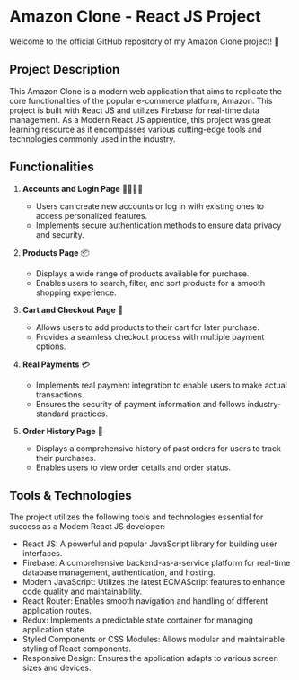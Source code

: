 # Amazon Clone - React JS Project

Welcome to the official GitHub repository of my Amazon Clone project! 🚀

## Project Description

This Amazon Clone is a modern web application that aims to replicate the core functionalities of the popular e-commerce platform, Amazon. This project is built with React JS and utilizes Firebase for real-time data management. As a Modern React JS apprentice, this project was great learning resource as it encompasses various cutting-edge tools and technologies commonly used in the industry.

## Functionalities

1. **Accounts and Login Page** 👨👨👧👦
   - Users can create new accounts or log in with existing ones to access personalized features.
   - Implements secure authentication methods to ensure data privacy and security.

2. **Products Page** 📦
   - Displays a wide range of products available for purchase.
   - Enables users to search, filter, and sort products for a smooth shopping experience.

3. **Cart and Checkout Page** 🛒
   - Allows users to add products to their cart for later purchase.
   - Provides a seamless checkout process with multiple payment options.

4. **Real Payments** 💳
   - Implements real payment integration to enable users to make actual transactions.
   - Ensures the security of payment information and follows industry-standard practices.

5. **Order History Page** 📖
   - Displays a comprehensive history of past orders for users to track their purchases.
   - Enables users to view order details and order status.

## Tools & Technologies

The project utilizes the following tools and technologies essential for success as a Modern React JS developer:

- React JS: A powerful and popular JavaScript library for building user interfaces.
- Firebase: A comprehensive backend-as-a-service platform for real-time database management, authentication, and hosting.
- Modern JavaScript: Utilizes the latest ECMAScript features to enhance code quality and maintainability.
- React Router: Enables smooth navigation and handling of different application routes.
- Redux: Implements a predictable state container for managing application state.
- Styled Components or CSS Modules: Allows modular and maintainable styling of React components.
- Responsive Design: Ensures the application adapts to various screen sizes and devices.

